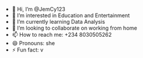 - 👋 Hi, I’m @JemCy123
- 👀 I’m interested in Education and Entertainment
- 🌱 I’m currently learning Data Analysis
- 💞️ I’m looking to collaborate on working from home
- 📫 How to reach me: +234 8030505262
- 😄 Pronouns: she
- ⚡ Fun fact: v

<!---
JemiCy123/JemiCy123 is a ✨ special ✨ repository because its `README.md` (this file) appears on your GitHub profile.
You can click the Preview link to take a look at your changes.
--->
